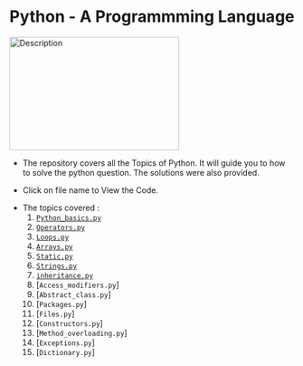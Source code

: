 # Python - A Programmming Language

<img src="https://github.com/user-attachments/assets/f09db91d-799b-42fa-a355-f0d621ef1e5f" alt="Description" width="300" height="200">

+ The repository covers all the Topics of Python. It will guide you to how to solve the python question. The solutions were also provided.
- Click on file name to View the Code.
+ The topics covered :
  1. [`Python_basics.py`](https://github.com/Saikiran-Erukonda/Python_learning_assessment/blob/main/1_python_basics.md)
  2. [`Operators.py`](https://github.com/Saikiran-Erukonda/Python_learning_assessment/blob/main/2.Operators.md)
  3. [`Loops.py`](https://github.com/Saikiran-Erukonda/Python_learning_assessment/blob/main/3.Loops.md)
  4. [`Arrays.py`](https://github.com/Saikiran-Erukonda/Python_learning_assessment/blob/main/4.Arrays.md)
  5. [`Static.py`](https://github.com/Saikiran-Erukonda/Python_learning_assessment/blob/main/5.Static.md)
  6. [`Strings.py`](https://github.com/Saikiran-Erukonda/Python_learning_assessment/blob/main/6.Strings.md)
  7. [`inheritance.py`](https://github.com/Saikiran-Erukonda/Python_learning_assessment/blob/main/Inheritance.md)
  8. [`Access_modifiers.py`]
  9. [`Abstract_class.py`]
  10. [`Packages.py`]
  11. [`Files.py`]
  12. [`Constructors.py`]
  13. [`Method_overloading.py`]
  14. [`Exceptions.py`]
  15. [`Dictionary.py`]
